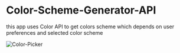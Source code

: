 # Color-Scheme-Generator-API


this app uses Color API to get colors scheme which depends on user preferences and selected color scheme


![Color-Picker](https://user-images.githubusercontent.com/51762310/214909461-34a930b9-1618-42b5-83f4-3b0dbaf7709b.png)

